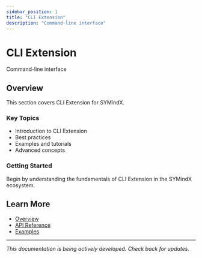 ```yaml
---
sidebar_position: 1
title: "CLI Extension"
description: "Command-line interface"
---
```


# CLI Extension

Command-line interface

## Overview

This section covers CLI Extension for SYMindX.

### Key Topics

- Introduction to CLI Extension
- Best practices
- Examples and tutorials
- Advanced concepts

### Getting Started

Begin by understanding the fundamentals of CLI Extension in the SYMindX ecosystem.

## Learn More

- [Overview](/docs/01-overview)
- [API Reference](/docs/03-api-reference)
- [Examples](/docs/17-examples)

---

*This documentation is being actively developed. Check back for updates.*
